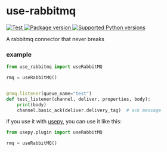 # use-rabbitmq
<a href="https://github.com/use-py/use-rabbitmq/actions/workflows/test.yml?query=event%3Apush+branch%3Amain" target="_blank">
    <img src="https://github.com/use-py/use-rabbitmq/workflows/test%20suite/badge.svg?branch=main&event=push" alt="Test">
</a>
<a href="https://pypi.org/project/use-rabbitmq" target="_blank">
    <img src="https://img.shields.io/pypi/v/use-rabbitmq.svg" alt="Package version">
</a>

<a href="https://pypi.org/project/use-rabbitmq" target="_blank">
    <img src="https://img.shields.io/pypi/pyversions/use-rabbitmq.svg" alt="Supported Python versions">
</a>

A rabbitmq connector that never breaks

### example

```python
from use_rabbitmq import useRabbitMQ

rmq = useRabbitMQ()


@rmq.listener(queue_name="test")
def test_listener(channel, deliver, properties, body):
    print(body)
    channel.basic_ack(deliver.delivery_tag)  # ack message
```

if you use it with [usepy](https://github.com/use-py/usepy), you can use it like this:

```python
from usepy.plugin import useRabbitMQ

rmq = useRabbitMQ()
```
